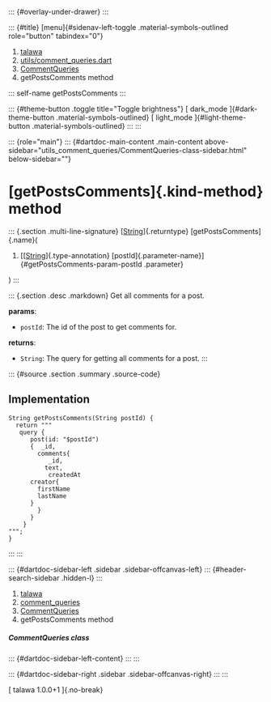 ::: {#overlay-under-drawer}
:::

::: {#title}
[menu]{#sidenav-left-toggle .material-symbols-outlined role="button"
tabindex="0"}

1.  [talawa](../../index.html)
2.  [utils/comment_queries.dart](../../utils_comment_queries/)
3.  [CommentQueries](../../utils_comment_queries/CommentQueries-class.html)
4.  getPostsComments method

::: self-name
getPostsComments
:::

::: {#theme-button .toggle title="Toggle brightness"}
[ dark_mode ]{#dark-theme-button .material-symbols-outlined} [
light_mode ]{#light-theme-button .material-symbols-outlined}
:::
:::

::: {role="main"}
::: {#dartdoc-main-content .main-content above-sidebar="utils_comment_queries/CommentQueries-class-sidebar.html" below-sidebar=""}
<div>

# [getPostsComments]{.kind-method} method

</div>

::: {.section .multi-line-signature}
[[String](https://api.flutter.dev/flutter/dart-core/String-class.html)]{.returntype}
[getPostsComments]{.name}(

1.  [[[String](https://api.flutter.dev/flutter/dart-core/String-class.html)]{.type-annotation}
    [postId]{.parameter-name}]{#getPostsComments-param-postId
    .parameter}

)
:::

::: {.section .desc .markdown}
Get all comments for a post.

**params**:

-   `postId`: The id of the post to get comments for.

**returns**:

-   `String`: The query for getting all comments for a post.
:::

::: {#source .section .summary .source-code}
## Implementation

``` language-dart
String getPostsComments(String postId) {
  return """
   query {
      post(id: "$postId")
      {  _id,
        comments{
           _id,
          text,
           createdAt
      creator{
        firstName
        lastName
      }
        }
      }
    }
""";
}
```
:::
:::

::: {#dartdoc-sidebar-left .sidebar .sidebar-offcanvas-left}
::: {#header-search-sidebar .hidden-l}
:::

1.  [talawa](../../index.html)
2.  [comment_queries](../../utils_comment_queries/)
3.  [CommentQueries](../../utils_comment_queries/CommentQueries-class.html)
4.  getPostsComments method

##### CommentQueries class

::: {#dartdoc-sidebar-left-content}
:::
:::

::: {#dartdoc-sidebar-right .sidebar .sidebar-offcanvas-right}
:::
:::

[ talawa 1.0.0+1 ]{.no-break}
